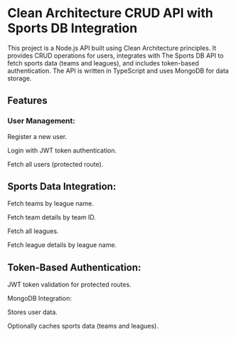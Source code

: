# Clean Architecture CRUD API with Sports DB Integration

This project is a Node.js API built using Clean Architecture principles. It provides CRUD operations for users, integrates with The Sports DB API to fetch sports data (teams and leagues), and includes token-based authentication. The API is written in TypeScript and uses MongoDB for data storage.


## Features

### User Management:

Register a new user.

Login with JWT token authentication.

Fetch all users (protected route).


## Sports Data Integration:

Fetch teams by league name.

Fetch team details by team ID.

Fetch all leagues.

Fetch league details by league name.


## Token-Based Authentication:

JWT token validation for protected routes.

MongoDB Integration:

Stores user data.

Optionally caches sports data (teams and leagues).

